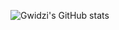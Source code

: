 ![Gwidzi's GitHub stats](https://github-readme-stats.vercel.app/api?username=gwidzi&show_icons=true&theme=dark)

